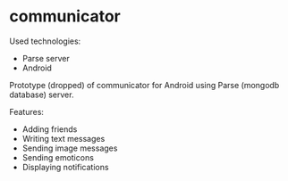 # communicator

Used technologies:
- Parse server
- Android

Prototype (dropped) of communicator for Android using Parse (mongodb database) server.

Features:
- Adding friends
- Writing text messages
- Sending image messages
- Sending emoticons
- Displaying notifications
